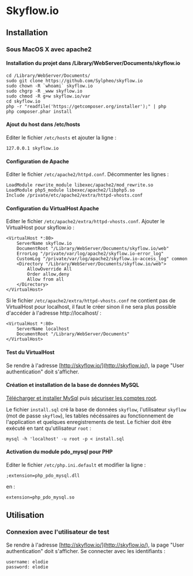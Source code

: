# Skyflow.io

## Installation

### Sous MacOS X avec apache2

#### Installation du projet dans /Library/WebServer/Documents/skyflow.io

	cd /Library/WebServer/Documents/
	sudo git clone https://github.com/Sylpheo/skyflow.io
	sudo chown -R `whoami` skyflow.io
	sudo chgrp -R _www skyflow.io
	sudo chmod -R g+w skyflow.io/var
	cd skyflow.io
	php -r "readfile('https://getcomposer.org/installer');" | php
	php composer.phar install

#### Ajout du host dans /etc/hosts

Editer le fichier `/etc/hosts` et ajouter la ligne :

	127.0.0.1 skyflow.io

#### Configuration de Apache

Editer le fichier `/etc/apache2/httpd.conf`. Décommenter les lignes :

	LoadModule rewrite_module libexec/apache2/mod_rewrite.so
	LoadModule php5_module libexec/apache2/libphp5.so
	Include /private/etc/apache2/extra/httpd-vhosts.conf

#### Configuration du VirtualHost Apache

Editer le fichier `/etc/apache2/extra/httpd-vhosts.conf`. Ajouter le VirtualHost pour skyflow.io :

	<VirtualHost *:80>
	    ServerName skyflow.io
	    DocumentRoot "/Library/WebServer/Documents/skyflow.io/web"
	    ErrorLog "/private/var/log/apache2/skyflow.io-error_log"
	    CustomLog "/private/var/log/apache2/skyflow.io-access_log" common
	    <Directory "/Library/WebServer/Documents/skyflow.io/web">
	        AllowOverride All
	        Order allow,deny
	        Allow from all
	    </Directory>
	</VirtualHost>

Si le fichier `/etc/apache2/extra/httpd-vhosts.conf` ne contient pas de VirtualHost pour localhost, il faut le créer sinon il ne sera plus possible d'accéder à l'adresse http://localhost/ :

	<VirtualHost *:80>
	    ServerName localhost
	    DocumentRoot "/Library/WebServer/Documents"
	</VirtualHost>

#### Test du VirtualHost

Se rendre à l'adresse [http://skyflow.io/](http://skyflow.io/), la page "User authentication" doit s'afficher.

#### Création et installation de la base de données MySQL

[Télécharger et installer MySql](https://dev.mysql.com/downloads/mysql/) puis [sécuriser les comptes root](https://dev.mysql.com/doc/refman/5.1/en/default-privileges.html).

Le fichier `install.sql` cré la base de données `skyflow`, l'utilisateur `skyflow` (mot de passe `skyflow`), les tables nécéssaires au fonctionnement de l'application et quelques enregistrements de test. Le fichier doit être exécuté en tant qu'utilisateur `root` :

	mysql -h 'localhost' -u root -p < install.sql

#### Activation du module pdo_mysql pour PHP

Editer le fichier `/etc/php.ini.default` et modifier la ligne :

	;extension=php_pdo_mysql.dll

en :

	extension=php_pdo_mysql.so

## Utilisation

### Connexion avec l'utilisateur de test

Se rendre à l'adresse [http://skyflow.io/](http://skyflow.io/), la page "User authentication" doit s'afficher. Se connecter avec les identifiants :

	username: elodie
	password: elodie